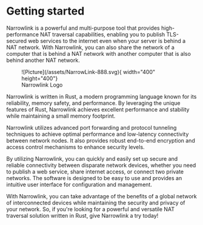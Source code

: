 # Getting started

Narrowlink is a powerful and multi-purpose tool that provides high-performance NAT traversal capabilities, enabling you to publish TLS-secured web services to the internet even when your server is behind a NAT network. With Narrowlink, you can also share the network of a computer that is behind a NAT network with another computer that is also behind another NAT network.
<figure markdown>
![Picture](/assets/NarrowLink-888.svg){ width="400" height="400"}  <figcaption>Narrowlink Logo</figcaption>
</figure>
Narrowlink is written in Rust, a modern programming language known for its reliability, memory safety, and performance. By leveraging the unique features of Rust, Narrowlink achieves excellent performance and stability while maintaining a small memory footprint.

Narrowlink utilizes advanced port forwarding and protocol tunneling techniques to achieve optimal performance and low-latency connectivity between network nodes. It also provides robust end-to-end encryption and access control mechanisms to enhance security levels.

By utilizing Narrowlink, you can quickly and easily set up secure and reliable connectivity between disparate network devices, whether you need to publish a web service, share internet access, or connect two private networks. The software is designed to be easy to use and provides an intuitive user interface for configuration and management.

With Narrowlink, you can take advantage of the benefits of a global network of interconnected devices while maintaining the security and privacy of your network. So, if you're looking for a powerful and versatile NAT traversal solution written in Rust, give Narrowlink a try today!